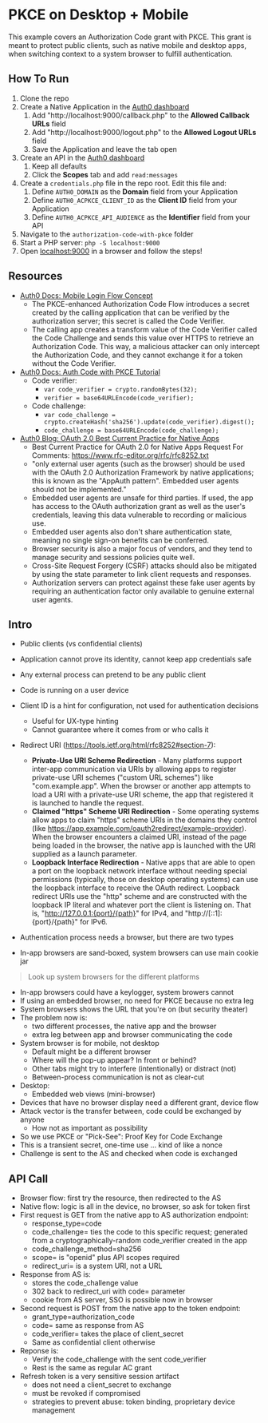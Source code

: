 # PKCE on Desktop + Mobile

This example covers an Authorization Code grant with PKCE. This grant is meant to protect public clients, such as native mobile and desktop apps, when switching context to a system browser to fulfill authentication.

## How To Run

1. Clone the repo
2. Create a Native Application in the [Auth0 dashboard](https://manage.auth0.com/#/applications)
	1. Add "http://localhost:9000/callback.php" to the **Allowed Callback URLs** field
	2. Add "http://localhost:9000/logout.php" to the **Allowed Logout URLs** field
	3. Save the Application and leave the tab open
3. Create an API in the [Auth0 dashboard](https://manage.auth0.com/#/apis)
	1. Keep all defaults
	2. Click the **Scopes** tab and add `read:messages`
4. Create a `credentials.php` file in the repo root. Edit this file and:
	1. Define `AUTH0_DOMAIN` as the **Domain** field from your Application
	2. Define `AUTH0_ACPKCE_CLIENT_ID` as the **Client ID** field from your Application
	3. Define `AUTH0_ACPKCE_API_AUDIENCE` as the **Identifier** field from your API
5. Navigate to the `authorization-code-with-pkce` folder
6. Start a PHP server: `php -S localhost:9000`
7. Open [localhost:9000](http://localhost:9000) in a browser and follow the steps!

## Resources

- [Auth0 Docs: Mobile Login Flow Concept](https://auth0.com/docs/flows/concepts/mobile-login-flow)
	- The PKCE-enhanced Authorization Code Flow introduces a secret created by the calling application that can be verified by the authorization server; this secret is called the Code Verifier.
	- The calling app creates a transform value of the Code Verifier called the Code Challenge and sends this value over HTTPS to retrieve an Authorization Code. This way, a malicious attacker can only intercept the Authorization Code, and they cannot exchange it for a token without the Code Verifier.
- [Auth0 Docs: Auth Code with PKCE Tutorial](https://auth0.com/docs/api-auth/tutorials/authorization-code-grant-pkce)
	- Code verifier:
		- `var code_verifier = crypto.randomBytes(32);`
		- `verifier = base64URLEncode(code_verifier);`
	- Code challenge:
		- `var code_challenge = crypto.createHash('sha256').update(code_verifier).digest();`
		- `code_challenge = base64URLEncode(code_challenge);`
- [Auth0 Blog: OAuth 2.0 Best Current Practice for Native Apps](https://auth0.com/blog/oauth-2-best-practices-for-native-apps/)
	- Best Current Practice for OAuth 2.0 for Native Apps Request For Comments: https://www.rfc-editor.org/rfc/rfc8252.txt
	- "only external user agents (such as the browser) should be used with the OAuth 2.0 Authorization Framework by native applications; this is known as the "AppAuth pattern". Embedded user agents should not be implemented."
	- Embedded user agents are unsafe for third parties. If used, the app has access to the OAuth authorization grant as well as the user's credentials, leaving this data vulnerable to recording or malicious use.
	- Embedded user agents also don't share authentication state, meaning no single sign-on benefits can be conferred.
	- Browser security is also a major focus of vendors, and they tend to manage security and sessions policies quite well.
	- Cross-Site Request Forgery (CSRF) attacks should also be mitigated by using the state parameter to link client requests and responses.
	- Authorization servers can protect against these fake user agents by requiring an authentication factor only available to genuine external user agents.

## Intro

- Public clients (vs confidential clients)
- Application cannot prove its identity, cannot keep app credentials safe
- Any external process can pretend to be any public client
- Code is running on a user device
- Client ID is a hint for configuration, not used for authentication decisions
	- Useful for UX-type hinting
	- Cannot guarantee where it comes from or who calls it
- Redirect URI (https://tools.ietf.org/html/rfc8252#section-7):
	- **Private-Use URI Scheme Redirection** - Many platforms support inter-app communication via URIs by allowing apps to register private-use URI schemes ("custom URL schemes") like "com.example.app".  When the browser or another app attempts to load a URI with a private-use URI scheme, the app that registered it is launched to handle the request.
	- **Claimed "https" Scheme URI Redirection** - Some operating systems allow apps to claim "https" scheme URIs in the domains they control (like https://app.example.com/oauth2redirect/example-provider). When the browser encounters a claimed URI, instead of the page being loaded in the browser, the native app is launched with the URI supplied as a launch parameter.
	- **Loopback Interface Redirection** - Native apps that are able to open a port on the loopback network interface without needing special permissions (typically, those on desktop operating systems) can use the loopback interface to receive the OAuth redirect. Loopback redirect URIs use the "http" scheme and are constructed with the loopback IP literal and whatever port the client is listening on. That is, "http://127.0.0.1:{port}/{path}" for IPv4, and "http://[::1]:{port}/{path}" for IPv6.

- Authentication process needs a browser, but there are two types
- In-app browsers are sand-boxed, system browsers can use main cookie jar

> Look up system browsers for the different platforms

- In-app browsers could have a keylogger, system browers cannot
- If using an embedded browser, no need for PKCE because no extra leg
- System browsers shows the URL that you're on (but security theater)
- The problem now is:
	- two different processes, the native app and the browser
	- extra leg between app and browser communicating the code
- System browser is for mobile, not desktop
	- Default might be a different browser
	- Where will the pop-up appear? In front or behind?
	- Other tabs might try to interfere (intentionally) or distract (not)
	- Between-process communication is not as clear-cut
- Desktop:
	- Embedded web views (mini-browser)
- Devices that have no browser display need a different grant, device flow
- Attack vector is the transfer between, code could be exchanged by anyone
	- How not as important as possibility
- So we use PKCE or "Pick-See": Proof Key for Code Exchange
- This is a transient secret, one-time use ... kind of like a nonce
- Challenge is sent to the AS and checked when code is exchanged

## API Call

- Browser flow: first try the resource, then redirected to the AS
- Native flow: logic is all in the device, no browser, so ask for token first
- First request is GET from the native app to AS authorization endpoint:
	- response_type=code
	- code_challenge= ties the code to this specific request; generated from a cryptographically-random code_verifier created in the app
	- code_challenge_method=sha256
	- scope= is "openid" plus API scopes required
	- redirect_uri= is a system URI, not a URL
- Response from AS is:
	- stores the code_challenge value
	- 302 back to redirect_uri with code= parameter
	- cookie from AS server, SSO is possible now in browser
- Second request is POST from the native app to the token endpoint:
	- grant_type=authorization_code
	- code= same as response from AS
	- code_verifier= takes the place of client_secret
	- Same as confidential client otherwise
- Reponse is:
	- Verify the code_challenge with the sent code_verifier
	- Rest is the same as regular AC grant
- Refresh token is a very sensitive session artifact
	- does not need a client_secret to exchange
	- must be revoked if compromised
	- strategies to prevent abuse: token binding, proprietary device management
